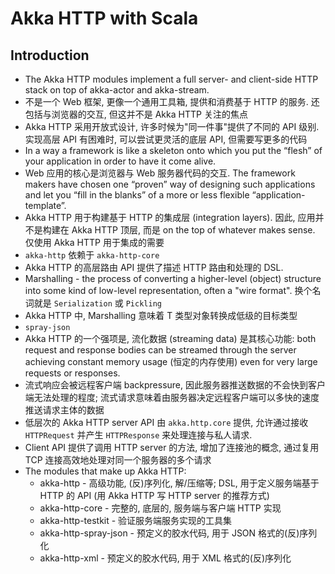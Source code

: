 # Akka HTTP with Scala

## Introduction

- The Akka HTTP modules implement a full server- and client-side HTTP stack on top of akka-actor and akka-stream.
- 不是一个 Web 框架, 更像一个通用工具箱, 提供和消费基于 HTTP 的服务. 还包括与浏览器的交互, 但这并不是 Akka HTTP 关注的焦点
- Akka HTTP 采用开放式设计, 许多时候为"同一件事"提供了不同的 API 级别. 实现高层 API 有困难时, 可以尝试更灵活的底层 API, 但需要写更多的代码
- In a way a framework is like a skeleton onto which you put the “flesh” of your application in order to have it come alive.
- Web 应用的核心是浏览器与 Web 服务器代码的交互. The framework makers have chosen one “proven” way of designing such applications and let you “fill in the blanks” of a more or less flexible “application-template”.
- Akka HTTP 用于构建基于 HTTP 的集成层 (integration layers). 因此, 应用并不是构建在 Akka HTTP 顶层, 而是 on the top of whatever makes sense. 仅使用 Akka HTTP 用于集成的需要
- `akka-http` 依赖于 `akka-http-core`
- Akka HTTP 的高层路由 API 提供了描述 HTTP 路由和处理的 DSL.
- Marshalling - the process of converting a higher-level (object) structure into some kind of low-level representation, often a "wire format". 换个名词就是 `Serialization` 或 `Pickling`
- Akka HTTP 中, Marshalling 意味着 T 类型对象转换成低级的目标类型
- `spray-json`
- Akka HTTP 的一个强项是, 流化数据 (streaming data) 是其核心功能: both request and response bodies can be streamed through the server achieving constant memory usage (恒定的内存使用) even for very large requests or responses.
- 流式响应会被远程客户端 backpressure, 因此服务器推送数据的不会快到客户端无法处理的程度; 流式请求意味着由服务器决定远程客户端可以多快的速度推送请求主体的数据
- 低层次的 Akka HTTP server API 由 `akka.http.core` 提供, 允许通过接收 `HTTPRequest` 并产生 `HTTPResponse` 来处理连接与私人请求.
- Client API 提供了调用 HTTP server 的方法, 增加了连接池的概念, 通过复用 TCP 连接高效地处理对同一个服务器的多个请求
- The modules that make up Akka HTTP:
    - akka-http - 高级功能, (反)序列化, 解/压缩等; DSL, 用于定义服务端基于 HTTP 的 API (用 Akka HTTP 写 HTTP server 的推荐方式)
    - akka-http-core - 完整的, 底层的, 服务端与客户端 HTTP 实现
    - akka-http-testkit - 验证服务端服务实现的工具集
    - akka-http-spray-json - 预定义的胶水代码, 用于 JSON 格式的(反)序列化
    - akka-http-xml - 预定义的胶水代码, 用于 XML 格式的(反)序列化
